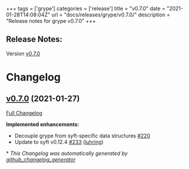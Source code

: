 +++
tags = ['grype']
categories = ['release']
title = "v0.7.0"
date = "2021-01-28T14:08:04Z"
url = "docs/releases/grype/v0.7.0/"
description = "Release notes for grype v0.7.0"
+++

## Release Notes:
Version [v0.7.0](https://github.com/anchore/grype/releases/tag/v0.7.0)

# Changelog

## [v0.7.0](https://github.com/anchore/grype/tree/v0.7.0) (2021-01-27)

[Full Changelog](https://github.com/anchore/grype/compare/v0.6.1...v0.7.0)

**Implemented enhancements:**

- Decouple grype from syft-specific data structures  [\#220](https://github.com/anchore/grype/issues/220)
- Update to syft v0.12.4 [\#233](https://github.com/anchore/grype/pull/233) ([luhring](https://github.com/luhring))



\* *This Changelog was automatically generated by [github_changelog_generator](https://github.com/github-changelog-generator/github-changelog-generator)*
